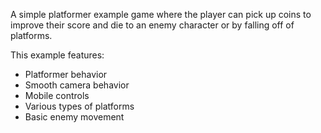 A simple platformer example game where the player can pick up coins to improve their score and die to an enemy character or by falling off of platforms.

This example features:

- Platformer behavior
- Smooth camera behavior
- Mobile controls
- Various types of platforms
- Basic enemy movement
